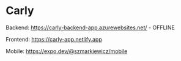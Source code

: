 # Carly

Backend: https://carly-backend-app.azurewebsites.net/ - OFFLINE

Frontend: https://carly-app.netlify.app

Mobile: https://expo.dev/@szmarkiewicz/mobile
